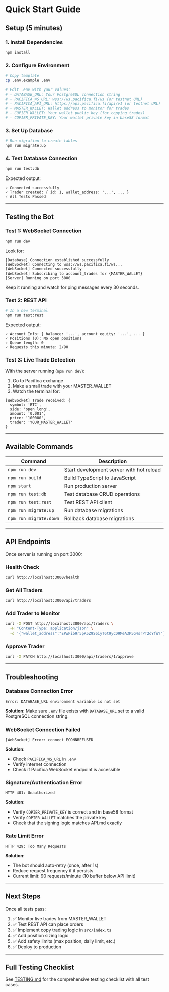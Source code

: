 # Quick Start Guide

## Setup (5 minutes)

### 1. Install Dependencies
```bash
npm install
```

### 2. Configure Environment
```bash
# Copy template
cp .env.example .env

# Edit .env with your values:
# - DATABASE_URL: Your PostgreSQL connection string
# - PACIFICA_WS_URL: wss://ws.pacifica.fi/ws (or testnet URL)
# - PACIFICA_API_URL: https://api.pacifica.fi/api/v1 (or testnet URL)
# - MASTER_WALLET: Wallet address to monitor for trades
# - COPIER_WALLET: Your wallet public key (for copying trades)
# - COPIER_PRIVATE_KEY: Your wallet private key in base58 format
```

### 3. Set Up Database
```bash
# Run migration to create tables
npm run migrate:up
```

### 4. Test Database Connection
```bash
npm run test:db
```

Expected output:
```
✓ Connected successfully
✓ Trader created: { id: 1, wallet_address: '...', ... }
✓ All Tests Passed
```

---

## Testing the Bot

### Test 1: WebSocket Connection
```bash
npm run dev
```

Look for:
```
[Database] Connection established successfully
[WebSocket] Connecting to wss://ws.pacifica.fi/ws...
[WebSocket] Connected successfully
[WebSocket] Subscribing to account_trades for {MASTER_WALLET}
[Server] Running on port 3000
```

Keep it running and watch for ping messages every 30 seconds.

### Test 2: REST API
```bash
# In a new terminal
npm run test:rest
```

Expected output:
```
✓ Account Info: { balance: '...', account_equity: '...', ... }
✓ Positions (0): No open positions
✓ Queue length: 0
✓ Requests this minute: 2/90
```

### Test 3: Live Trade Detection

With the server running (`npm run dev`):

1. Go to Pacifica exchange
2. Make a small trade with your MASTER_WALLET
3. Watch the terminal for:

```
[WebSocket] Trade received: {
  symbol: 'BTC',
  side: 'open_long',
  amount: '0.001',
  price: '100000',
  trader: 'YOUR_MASTER_WALLET'
}
```

---

## Available Commands

| Command | Description |
|---------|-------------|
| `npm run dev` | Start development server with hot reload |
| `npm run build` | Build TypeScript to JavaScript |
| `npm start` | Run production server |
| `npm run test:db` | Test database CRUD operations |
| `npm run test:rest` | Test REST API client |
| `npm run migrate:up` | Run database migrations |
| `npm run migrate:down` | Rollback database migrations |

---

## API Endpoints

Once server is running on port 3000:

### Health Check
```bash
curl http://localhost:3000/health
```

### Get All Traders
```bash
curl http://localhost:3000/api/traders
```

### Add Trader to Monitor
```bash
curl -X POST http://localhost:3000/api/traders \
  -H "Content-Type: application/json" \
  -d '{"wallet_address":"EPwPib9r5pK5Z9S6iyT6t9yCD9MeA3P5G4srPT2dYfuY"}'
```

### Approve Trader
```bash
curl -X PATCH http://localhost:3000/api/traders/1/approve
```

---

## Troubleshooting

### Database Connection Error
```
Error: DATABASE_URL environment variable is not set
```
**Solution:** Make sure `.env` file exists with `DATABASE_URL` set to a valid PostgreSQL connection string.

### WebSocket Connection Failed
```
[WebSocket] Error: connect ECONNREFUSED
```
**Solution:**
- Check `PACIFICA_WS_URL` in `.env`
- Verify internet connection
- Check if Pacifica WebSocket endpoint is accessible

### Signature/Authentication Error
```
HTTP 401: Unauthorized
```
**Solution:**
- Verify `COPIER_PRIVATE_KEY` is correct and in base58 format
- Verify `COPIER_WALLET` matches the private key
- Check that the signing logic matches API.md exactly

### Rate Limit Error
```
HTTP 429: Too Many Requests
```
**Solution:**
- The bot should auto-retry (once, after 1s)
- Reduce request frequency if it persists
- Current limit: 90 requests/minute (10 buffer below API limit)

---

## Next Steps

Once all tests pass:

1. ✅ Monitor live trades from MASTER_WALLET
2. ✅ Test REST API can place orders
3. ✅ Implement copy trading logic in `src/index.ts`
4. ✅ Add position sizing logic
5. ✅ Add safety limits (max position, daily limit, etc.)
6. ✅ Deploy to production

---

## Full Testing Checklist

See [TESTING.md](./TESTING.md) for the comprehensive testing checklist with all test cases.
